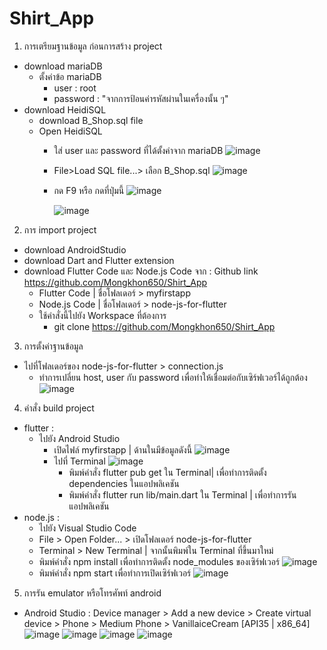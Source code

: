 # Shirt_App

1. การเตรียมฐานข้อมูล ก่อนการสร้าง project
- download mariaDB
  - ตั้งค่าข้อ mariaDB
    - user : root
    - password : "จากการป้อนค่ารหัสผ่านในเครื่องนั้น ๆ"  
- download HeidiSQL
  - download B_Shop.sql file
  - Open HeidiSQL
    - ใส่ user และ password ที่ได้ตั้งค่าจาก mariaDB
      ![image](https://github.com/user-attachments/assets/f0733e3a-efb4-463e-b272-1c27e523ad2a)
    - File>Load SQL file...> เลือก B_Shop.sql
    ![image](https://github.com/user-attachments/assets/11b91b7d-bd6e-4243-8c93-0ab1207e3200)
    - กด F9 หรือ กดที่ปุ่มนี้ ![image](https://github.com/user-attachments/assets/b6963c63-96fe-4461-afa6-15c1fd3b7ed2)

      ![image](https://github.com/user-attachments/assets/f44cc984-ac79-4e90-87f0-d65a7ed45c37)
2. การ import project
- download AndroidStudio
- download Dart and Flutter extension
- download Flutter Code และ Node.js Code จาก : Github link https://github.com/Mongkhon650/Shirt_App
  - Flutter Code | ชื่อโฟลเดอร์ > myfirstapp
  - Node.js Code | ชื่อโฟลเดอร์ > node-js-for-flutter
  - ใช้คำสั่งนี้ไปยัง Workspace ที่ต้องการ
    - git clone https://github.com/Mongkhon650/Shirt_App
3. การตั้งค่าฐานข้อมูล
- ไปที่โฟลเดอร์ของ node-js-for-flutter > connection.js
  - ทำการเปลี่ยน host, user กับ password เพื่อทำให้เชื่อมต่อกับเซิร์ฟเวอร์ได้ถูกต้อง
    ![image](https://github.com/user-attachments/assets/3e6efd0a-309b-49e8-9a22-f1f71e9a8caf)
4. คำสั่ง build project
- flutter :
  - ไปยัง Android Studio
    - เปิดไฟล์ myfirstapp | ด้านในมีข้อมูลดังนี้
    ![image](https://github.com/user-attachments/assets/f030c9b4-71de-40d5-8174-82fdaf16e149)
    - ไปที่ Terminal ![image](https://github.com/user-attachments/assets/04cd413a-55dc-4061-b1f8-30407055e330)
      - พิมพ์คำสั่ง flutter pub get ใน Terminal| เพื่อทำการติดตั้ง dependencies ในแอปพลิเคชัน
      - พิมพ์คำสั่ง flutter run lib/main.dart ใน Terminal | เพื่อทำการรันแอปพลิเคชัน
- node.js :
  - ไปยัง Visual Studio Code
  - File > Open Folder... > เปิดโฟลเดอร์ node-js-for-flutter
  - Terminal > New Terminal | จากนั้นพิมพ์ใน Terminal ที่ขึ้นมาใหม่
  - พิมพ์คำสั่ง npm install เพื่อทำการติดตั้ง node_modules ของเซิร์ฟเวอร์
    ![image](https://github.com/user-attachments/assets/f2424b65-0115-4b6a-bdb4-82350ebb439e)
  - พิมพ์คำสั่ง npm start เพื่อทำการเปิดเซิร์ฟเวอร์
    ![image](https://github.com/user-attachments/assets/5bbf63b5-d5f3-4dfd-a9b7-dc057dbeb575)
5. การรัน emulator หรือโทรศัพท์ android
- Android Studio : Device manager > Add a new device > Create virtual device > Phone > Medium Phone > VanillaiceCream [API35 | x86_64]
  ![image](https://github.com/user-attachments/assets/a1e6744c-5fdd-46ac-9cd3-659be3559423)
  ![image](https://github.com/user-attachments/assets/387036a3-84cd-4826-b8f7-14c28a106ce8)
  ![image](https://github.com/user-attachments/assets/31563a7d-847a-4e57-811a-4b403a3739d1)
  ![image](https://github.com/user-attachments/assets/f5cb3b99-71e0-4a50-9b15-8a1c070be801)
